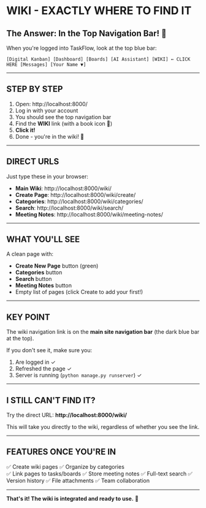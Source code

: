 # WIKI - EXACTLY WHERE TO FIND IT

## The Answer: In the Top Navigation Bar! 📖

When you're logged into TaskFlow, look at the top blue bar:

```
[Digital Kanban] [Dashboard] [Boards] [AI Assistant] [WIKI] ← CLICK HERE [Messages] [Your Name ▼]
```

---

## STEP BY STEP

1. Open: http://localhost:8000/
2. Log in with your account
3. You should see the top navigation bar
4. Find the **WIKI** link (with a book icon 📖)
5. **Click it!**
6. Done - you're in the wiki! 🎉

---

## DIRECT URLS

Just type these in your browser:

- **Main Wiki**: http://localhost:8000/wiki/
- **Create Page**: http://localhost:8000/wiki/create/
- **Categories**: http://localhost:8000/wiki/categories/
- **Search**: http://localhost:8000/wiki/search/
- **Meeting Notes**: http://localhost:8000/wiki/meeting-notes/

---

## WHAT YOU'LL SEE

A clean page with:
- **Create New Page** button (green)
- **Categories** button
- **Search** button  
- **Meeting Notes** button
- Empty list of pages (click Create to add your first!)

---

## KEY POINT

The wiki navigation link is on the **main site navigation bar** (the dark blue bar at the top).

If you don't see it, make sure you:
1. Are logged in ✓
2. Refreshed the page ✓
3. Server is running (`python manage.py runserver`) ✓

---

## I STILL CAN'T FIND IT?

Try the direct URL: **http://localhost:8000/wiki/**

This will take you directly to the wiki, regardless of whether you see the link.

---

## FEATURES ONCE YOU'RE IN

✅ Create wiki pages
✅ Organize by categories  
✅ Link pages to tasks/boards
✅ Store meeting notes
✅ Full-text search
✅ Version history
✅ File attachments
✅ Team collaboration

---

**That's it! The wiki is integrated and ready to use.** 🎊
